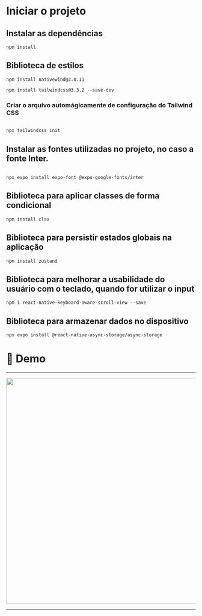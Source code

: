 # Iniciar o projeto

## Instalar as dependências
```
npm install
```

## Biblioteca de estilos
```
npm install nativewind@2.0.11
```
```
npm install tailwindcss@3.3.2 --save-dev
```

### Criar o arquivo automágicamente de configuração do Tailwind CSS
```

npx tailwindcss init
```

## Instalar as fontes utilizadas no projeto, no caso a fonte Inter.
```

npx expo install expo-font @expo-google-fonts/inter
```

## Biblioteca para aplicar classes de forma condicional
```
npm install clsx
```

## Biblioteca para persistir estados globais na aplicação
```
npm install zustand
```
## Biblioteca para melhorar a usabilidade do usuário com o teclado, quando for utilizar o input
```
npm i react-native-keyboard-aware-scroll-view --save
```

## Biblioteca para armazenar dados no dispositivo
```
npx expo install @react-native-async-storage/async-storage
```
# 🎥 Demo
---
<p align="center">
  <img height="600" src="./src/assets/demo.gif"/>
</p>

---
